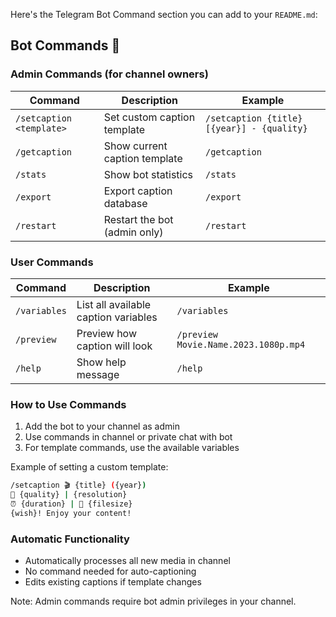 Here's the Telegram Bot Command section you can add to your `README.md`:

## Bot Commands 🤖

### Admin Commands (for channel owners)
| Command | Description | Example |
|---------|-------------|---------|
| `/setcaption <template>` | Set custom caption template | `/setcaption {title} [{year}] - {quality}` |
| `/getcaption` | Show current caption template | `/getcaption` |
| `/stats` | Show bot statistics | `/stats` |
| `/export` | Export caption database | `/export` |
| `/restart` | Restart the bot (admin only) | `/restart` |

### User Commands
| Command | Description | Example |
|---------|-------------|---------|
| `/variables` | List all available caption variables | `/variables` |
| `/preview` | Preview how caption will look | `/preview Movie.Name.2023.1080p.mp4` |
| `/help` | Show help message | `/help` |

### How to Use Commands
1. Add the bot to your channel as admin
2. Use commands in channel or private chat with bot
3. For template commands, use the available variables

Example of setting a custom template:
```bash
/setcaption 🎬 {title} ({year})
🌟 {quality} | {resolution} 
⏰ {duration} | 📁 {filesize}
{wish}! Enjoy your content!
```

### Automatic Functionality
- Automatically processes all new media in channel
- No command needed for auto-captioning
- Edits existing captions if template changes

Note: Admin commands require bot admin privileges in your channel.
